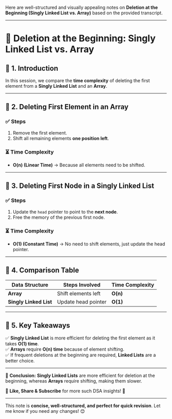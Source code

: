 Here are well-structured and visually appealing notes on **Deletion at the Beginning (Singly Linked List vs. Array)** based on the provided transcript.  

---

# 📌 **Deletion at the Beginning: Singly Linked List vs. Array**  

## 🔹 **1. Introduction**  
In this session, we compare the **time complexity** of deleting the first element from a **Singly Linked List** and an **Array**.  

---

## 🔹 **2. Deleting First Element in an Array**  
### ✅ **Steps**  
1. Remove the first element.  
2. Shift all remaining elements **one position left**.  

### ⏳ **Time Complexity**  
- **O(n) (Linear Time)** → Because all elements need to be shifted.  

---

## 🔹 **3. Deleting First Node in a Singly Linked List**  
### ✅ **Steps**  
1. Update the `head` pointer to point to the **next node**.  
2. Free the memory of the previous first node.  

### ⏳ **Time Complexity**  
- **O(1) (Constant Time)** → No need to shift elements, just update the head pointer.  

---

## 🔹 **4. Comparison Table**  

| **Data Structure** | **Steps Involved** | **Time Complexity** |
|--------------------|-------------------|---------------------|
| **Array** | Shift elements left | **O(n)** |
| **Singly Linked List** | Update head pointer | **O(1)** |

---

## 🔹 **5. Key Takeaways**  
✅ **Singly Linked List** is more efficient for deleting the first element as it takes **O(1) time**.  
✅ **Arrays** require **O(n) time** because of element shifting.  
✅ If frequent deletions at the beginning are required, **Linked Lists** are a better choice.  

---

🛑 **Conclusion:** **Singly Linked Lists** are more efficient for deletion at the beginning, whereas **Arrays** require shifting, making them slower.  

📢 **Like, Share & Subscribe** for more such DSA insights! 🚀  

---

This note is **concise, well-structured, and perfect for quick revision**. Let me know if you need any changes! 😊
